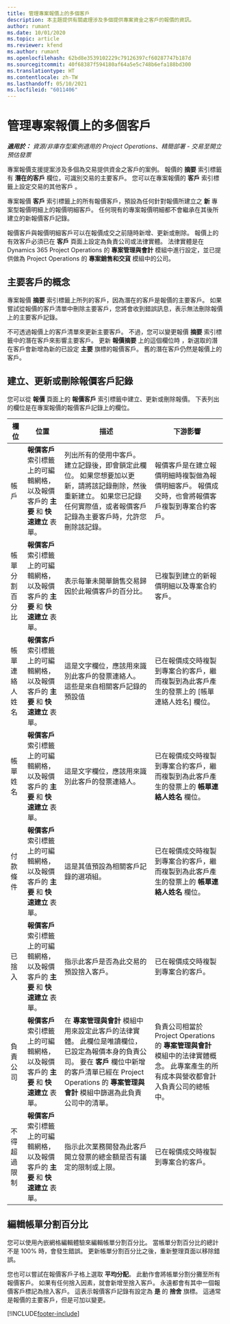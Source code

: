 ```yaml
---
title: 管理專案報價上的多個客戶
description: 本主題提供有關處理涉及多個提供專案資金之客戶的報價的資訊。
author: rumant
ms.date: 10/01/2020
ms.topic: article
ms.reviewer: kfend
ms.author: rumant
ms.openlocfilehash: 62bd8e3539102229c79126397cf60287747b187d
ms.sourcegitcommit: 40f68387f594180af64a5e5c748b6efa188bd300
ms.translationtype: HT
ms.contentlocale: zh-TW
ms.lasthandoff: 05/10/2021
ms.locfileid: "6011406"
---
```

# <a name="manage-multiple-customers-on-a-project-quote"></a>管理專案報價上的多個客戶

_**適用於：** 資源/非庫存型案例適用的 Project Operations、精簡部署 - 交易至開立預估發票_

專案報價支援提案涉及多個為交易提供資金之客戶的案例。 報價的 **摘要** 索引標籤有 **潛在的客戶** 欄位，可識別交易的主要客戶。 您可以在專案報價的 **客戶** 索引標籤上設定交易的其他客戶 。

專案報價 **客戶** 索引標籤上的所有報價客戶，預設為任何針對報價所建立之 **新** 專案型報價明細上的報價明細客戶。 任何現有的專案報價明細都不會繼承在其後所建立的新報價客戶記錄。

報價客戶與報價明細客戶可以在報價成交之前隨時新增、更新或刪除。 報價上的有效客戶必須已在 **客戶** 頁面上設定為負責公司或法律實體。 法律實體是在 Dynamics 365 Project Operations 的 **專案管理與會計** 模組中進行設定，並已提供做為 Project Operations 的 **專案銷售和交貨** 模組中的公司。

## <a name="concept-of-a-primary-customer"></a>主要客戶的概念

專案報價 **摘要** 索引標籤上所列的客戶，因為潛在的客戶是報價的主要客戶。 如果嘗試從報價的客戶清單中刪除主要客戶，您將會收到錯誤訊息，表示無法刪除報價上的主要客戶記錄。

不可透過報價上的客戶清單來更新主要客戶。 不過，您可以變更報價 **摘要** 索引標籤中的潛在客戶來影響主要客戶。 更新 **報價摘要** 上的這個欄位時 ，新選取的潛在客戶會新增為新的已設定 **主要** 旗標的報價客戶。 舊的潛在客戶仍然是報價上的客戶。

## <a name="create-update-or-delete-a-quote-customer-record"></a>建立、更新或刪除報價客戶記錄

您可以從 **報價** 頁面上的 **報價客戶** 索引標籤中建立、更新或刪除報價。 下表列出的欄位是在專案報價的報價客戶記錄上的欄位。

| **欄位** | **位置** | **描述** | **下游影響** |
| --- | --- | --- | --- |
| 帳戶 | **報價客戶** 索引標籤上的可編輯網格，以及報價客戶的 **主要** 和 **快速建立** 表單。 | 列出所有的使用中客戶。 建立記錄後，即會鎖定此欄位。 如果您想要加以更新，請將該記錄刪除，然後重新建立。 如果您已記錄任何實際值，或者報價客戶記錄為主要客戶時，允許您刪除該記錄。 | 報價客戶是在建立報價明細時複製做為報價明細客戶。 報價成交時，也會將報價客戶複製到專案合約客戶。 |
| 帳單分割百分比 | **報價客戶** 索引標籤上的可編輯網格，以及報價客戶的 **主要** 和 **快速建立** 表單。 | 表示每筆未開單銷售交易歸因於此報價客戶的百分比。 | 已複製到建立的新報價明細以及專案合約客戶。 |
| 帳單連絡人姓名 | **報價客戶** 索引標籤上的可編輯網格，以及報價客戶的 **主要** 和 **快速建立** 表單。 | 這是文字欄位，應該用來識別此客戶的發票連絡人。 這些是來自相關客戶記錄的預設值 | 已在報價成交時複製到專案合約客戶，繼而複製到為此客戶產生的發票上的 [帳單連絡人姓名] 欄位。 |
| 帳單姓名 | **報價客戶** 索引標籤上的可編輯網格，以及報價客戶的 **主要** 和 **快速建立** 表單。 | 這是文字欄位，應該用來識別此客戶的發票連絡人。 | 已在報價成交時複製到專案合約客戶，繼而複製到為此客戶產生的發票上的 **帳單連絡人姓名** 欄位。 |
| 付款條件 | **報價客戶** 索引標籤上的可編輯網格，以及報價客戶的 **主要** 和 **快速建立** 表單。 | 這是其值預設為相關客戶記錄的選項組。 | 已在報價成交時複製到專案合約客戶，繼而複製到為此客戶產生的發票上的 **帳單連絡人姓名** 欄位。 |
| 已捨入 | **報價客戶** 索引標籤上的可編輯網格，以及報價客戶的 **主要** 和 **快速建立** 表單。 | 指示此客戶是否為此交易的預設捨入客戶。 | 已在報價成交時複製到專案合約客戶。 |
| 負責公司 | **報價客戶** 索引標籤上的可編輯網格，以及報價客戶的 **主要** 和 **快速建立** 表單。 | 在 **專案管理與會計** 模組中用來設定此客戶的法律實體。 此欄位是唯讀欄位，已設定為報價本身的負責公司。 要在 **客戶** 欄位中新增的客戶清單已經在 Project Operations 的 **專案管理與會計** 模組中篩選為此負責公司中的清單。 | 負責公司相當於 Project Operations 的 **專案管理與會計** 模組中的法律實體概念。 此專案產生的所有成本與營收都會計入負責公司的總帳中。 |
| 不得超過限制 | **報價客戶** 索引標籤上的可編輯網格，以及報價客戶的 **主要** 和 **快速建立** 表單。 | 指示此次業務開發為此客戶開立發票的總金額是否有議定的限制或上限。 | 已在報價成交時複製到專案合約客戶。 |

## <a name="editing-billing-split-percentages"></a>編輯帳單分割百分比

您可以使用內嵌網格編輯體驗來編輯帳單分割百分比。 當帳單分割百分比的總計不是 100% 時，會發生錯誤。 更新帳單分割百分比之後，重新整理頁面以移除錯誤。

您也可以嘗試在報價客戶子格上選取 **平均分配**。 此動作會將帳單分割分攤至所有報價客戶。 如果有任何捨入因素，就會新增至捨入客戶。 永遠都會有其中一個報價客戶標記為捨入客戶。 這表示報價客戶記錄有設定為 **是** 的 **捨舍** 旗標。 這通常是報價的主要客戶，但是可加以變更。


[!INCLUDE[footer-include](../includes/footer-banner.md)]